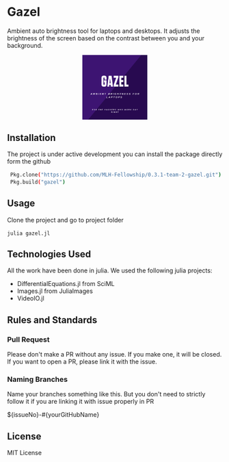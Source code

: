 # Gazel
Ambient auto brightness tool for laptops and desktops. It adjusts the brightness of the screen based on the contrast between you and your background. 

<img src="gazel.png" alt="Gazel Logo" style=" display:block; margin-left:auto; margin-right:auto; width:30%;">

## Installation

The project is under active development you can install the package directly form the github

```bash
 Pkg.clone("https://github.com/MLH-Fellowship/0.3.1-team-2-gazel.git")
 Pkg.build("gazel")
```

## Usage
Clone the project and go to project folder

```
julia gazel.jl
```

## Technologies Used

All the work have been done in julia. We used the following julia projects:
- DifferentialEquations.jl from SciML
- Images.jl from JuliaImages
- VideoIO.jl

## Rules and Standards

### Pull Request
Please don't make a PR without any issue. If you make one, it will be closed. If you want to open a PR, please link it with the issue.

### Naming Branches
Name your branches something like this. But you don't need to strictly follow it if you are linking it with issue properly in PR

${issueNo}-#{yourGitHubName}

## License
MIT License 
